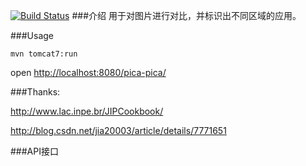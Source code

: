 
[![Build Status](https://travis-ci.org/blueshen/pica-pica.png?branch=master)](https://travis-ci.org/blueshen/pica-pica)
###介绍
用于对图片进行对比，并标识出不同区域的应用。

###Usage

    mvn tomcat7:run

open <http://localhost:8080/pica-pica/>



###Thanks:

<http://www.lac.inpe.br/JIPCookbook/>

<http://blog.csdn.net/jia20003/article/details/7771651>


###API接口

